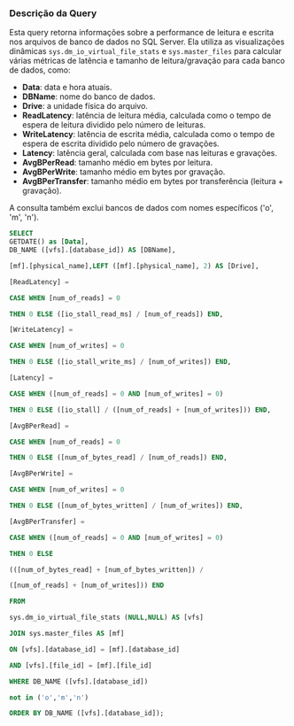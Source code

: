 ### Descrição da Query

Esta query retorna informações sobre a performance de leitura e escrita nos arquivos de banco de dados no SQL Server. Ela utiliza as visualizações dinâmicas `sys.dm_io_virtual_file_stats` e `sys.master_files` para calcular várias métricas de latência e tamanho de leitura/gravação para cada banco de dados, como:

- **Data**: data e hora atuais.
- **DBName**: nome do banco de dados.
- **Drive**: a unidade física do arquivo.
- **ReadLatency**: latência de leitura média, calculada como o tempo de espera de leitura dividido pelo número de leituras.
- **WriteLatency**: latência de escrita média, calculada como o tempo de espera de escrita dividido pelo número de gravações.
- **Latency**: latência geral, calculada com base nas leituras e gravações.
- **AvgBPerRead**: tamanho médio em bytes por leitura.
- **AvgBPerWrite**: tamanho médio em bytes por gravação.
- **AvgBPerTransfer**: tamanho médio em bytes por transferência (leitura + gravação).

A consulta também exclui bancos de dados com nomes específicos ('o', 'm', 'n').

```SQL
SELECT
GETDATE() as [Data],
DB_NAME ([vfs].[database_id]) AS [DBName],

[mf].[physical_name],LEFT ([mf].[physical_name], 2) AS [Drive],

[ReadLatency] =

CASE WHEN [num_of_reads] = 0

THEN 0 ELSE ([io_stall_read_ms] / [num_of_reads]) END,

[WriteLatency] =

CASE WHEN [num_of_writes] = 0

THEN 0 ELSE ([io_stall_write_ms] / [num_of_writes]) END,

[Latency] =

CASE WHEN ([num_of_reads] = 0 AND [num_of_writes] = 0)

THEN 0 ELSE ([io_stall] / ([num_of_reads] + [num_of_writes])) END,

[AvgBPerRead] =

CASE WHEN [num_of_reads] = 0

THEN 0 ELSE ([num_of_bytes_read] / [num_of_reads]) END,

[AvgBPerWrite] =

CASE WHEN [num_of_writes] = 0

THEN 0 ELSE ([num_of_bytes_written] / [num_of_writes]) END,

[AvgBPerTransfer] =

CASE WHEN ([num_of_reads] = 0 AND [num_of_writes] = 0)

THEN 0 ELSE

(([num_of_bytes_read] + [num_of_bytes_written]) /

([num_of_reads] + [num_of_writes])) END

FROM

sys.dm_io_virtual_file_stats (NULL,NULL) AS [vfs]

JOIN sys.master_files AS [mf]

ON [vfs].[database_id] = [mf].[database_id]

AND [vfs].[file_id] = [mf].[file_id]

WHERE DB_NAME ([vfs].[database_id])

not in ('o','m','n')

ORDER BY DB_NAME ([vfs].[database_id]);
```
